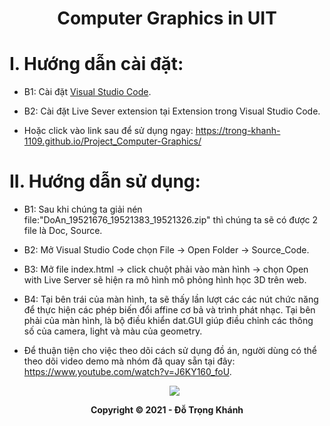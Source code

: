 <h1 align="center">Computer Graphics in UIT</h1>

# I. Hướng dẫn cài đặt:

- B1: Cài đặt [Visual Studio Code](https://code.visualstudio.com/download).

- B2: Cài đặt Live Sever extension tại Extension trong Visual Studio Code.

- Hoặc click vào link sau để sử dụng ngay: https://trong-khanh-1109.github.io/Project_Computer-Graphics/

# II. Hướng dẫn sử dụng:

- B1: Sau khi chúng ta giải nén file:"DoAn_19521676_19521383_19521326.zip" thì chúng ta sẽ có được 2 file là Doc, Source.

- B2: Mở Visual Studio Code chọn File -> Open Folder -> Source_Code.

- B3: Mở file index.html -> click chuột phải vào màn hình -> chọn Open with Live Server sẽ hiện ra mô hình mô phỏng hình học 3D trên web.

- B4: Tại bên trái của màn hình, ta sẽ thấy lần lượt các các nút chức năng để thực hiện các phép biến đổi affine cơ bả và trình phát nhạc.
Tại bên phải của màn hình, là bộ điều khiển dat.GUI giúp điều chỉnh các thông số của camera, light và màu của geometry.

- Để thuận tiện cho việc theo dõi cách sử dụng đồ án, người dùng có thể theo dõi video demo mà nhóm đã quay sẵn tại đây: https://www.youtube.com/watch?v=J6KY160_foU.

  <p align='center'><img src='https://github.com/trong-khanh-1109/CS105.M11.KHCL/blob/188e42b7eaf16d825bd5b07e650d2890a83cc767/Image/final_project.gif'></p>

<p align='center'><b>Copyright © 2021 - Đỗ Trọng Khánh</b></p>
